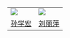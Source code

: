 
<table>
    <tr>
        <td ><img src="https://wwconnect.github.io/sun.jpg"  width = “50%”></td>
        <td ><img src="https://wwconnect.github.io/liu.jpg"  width = “50%” ></td>
    </tr>
    <tr>
        <td ><a href="https://xxgc.nxu.edu.cn/info/1013/2229.htm"  width = “50%”>孙学宏</a></td>
        <td ><a href="https://phys.nxu.edu.cn/info/1051/1375.htm"  width = “50%”>刘丽萍</a></td>
    </tr>
</table>


